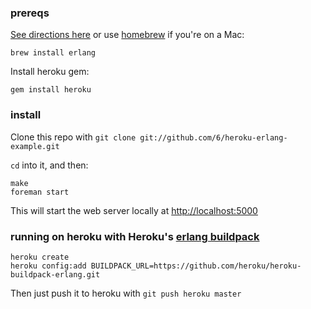### prereqs
[See directions here](http://docs.basho.com/riak/latest/ops/building/installing/erlang/) or use [homebrew](http://mxcl.github.com/homebrew/) if you're on a Mac:

    brew install erlang

Install heroku gem:

    gem install heroku


### install

Clone this repo with `git clone git://github.com/6/heroku-erlang-example.git`

`cd` into it, and then:

    make
    foreman start

This will start the web server locally at [http://localhost:5000](http://localhost:5000)

### running on heroku with Heroku's [erlang buildpack](https://github.com/heroku/heroku-buildpack-erlang)

    heroku create
    heroku config:add BUILDPACK_URL=https://github.com/heroku/heroku-buildpack-erlang.git

Then just push it to heroku with `git push heroku master`

